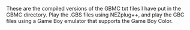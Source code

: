 These are the compiled versions of the GBMC txt files I have put in the GBMC directory. Play the .GBS files using NEZplug++, and play the GBC files using a Game Boy emulator that supports the Game Boy Color.
